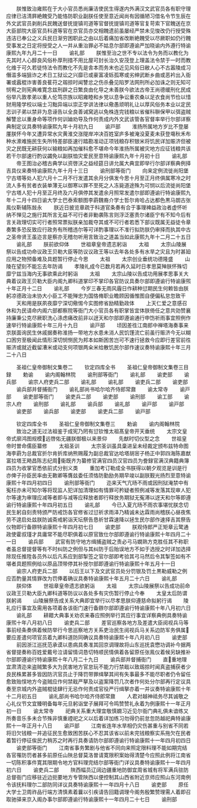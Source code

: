 <!-- { "loadSidebar": true } -->
　　朕惟致治雍熙在于大小官员悉尚廉洁使民生得遂内外满汉文武官员各有职守理应律已洁清屛絶餽受乃能恪防职业副朕任使至意近闻尚有因循陋习借名令节生辰在外文武官员剥削兵民餽送督抚提镇司道等官督抚提镇司道等官复苛索下官餽送在京大臣部院大臣官员科道等官在京官员亦交相餽遗前虽屡经严禁未见悛改仍行授受殊违洁已奉公之义兵民日渐穷困职此之由以后着痛加省改断絶餽受以尽厥职如仍行餽受事发之日定将授受之人一并从重治罪必不姑息尔部即遵谕严加晓谕内外遵行特谕康熙九年九月二十一日
　　谕礼部
　　朕惟至治之世不专以法令为务而以教化为先其时人心醇良风俗朴厚刑措不用比屋可封长治久安茂登上理盖法令禁于一时而教化维于可久若徒恃法令而教化不先是舎本而务末也近见风俗日敝人心不古嚣陵成习僭滥多端狙诈之术日工狱讼之兴靡已或豪富凌轹孤寒或劣绅武断乡曲或恶衿出入衙署或蠧棍诈害善良萑苻之刼掠时闻讐忿之伤杀叠见陷罗法网刑所必加诛之则无知可悯宥之则宪典难寛念兹刑辟之日繁良由化导之未善朕今欲法古帝王尚德缓刑化民成俗举凡敦孝弟以重人伦笃宗族以昭雍睦和乡党以息争讼重农桑以足衣食尚节俭以惜财用隆学校以端士习黜异端以崇正学讲法律以儆愚顽明礼让以厚风俗务本业以定民志训子弟以禁非为息诬告以全良善诫窝逃以免株连完钱粮以省催科聨保甲以弭盗贼解讐忿以重身命等项作何训廸劝导及作何责成内外文武该管各官督率举行尔部详察典制定议具奏特谕康熙九年十月初九日
　　谕戸部
　　淮扬所属地方岁比不登屡厪朕怀今年又遭异常水灾黄淮交涨隄岸冲决百姓室庐多被淹没夏麦未获登塲秋禾布种水潫难施民生失所特差部臣速行踏勘准动正项钱粮存积银米将饥民详加赈济但被灾之民既无耕获何以输粮如再加催科愈不堪命今年淮扬所属被灾地方应征钱粮共该若干尔部速行酌议蠲免以副朕恤灾爱民至意特谕康熙九年十月初十日
　　谕礼部
　　帝王图治必稽古典学以资啓沃之益经筵日讲允属大典宜即举行尔部详察典例择吉具仪来奏特谕康熙九年十月十三日
　　谕刑部等衙门
　　向来定例流徙尚阳堡宁古塔等处人犯六月十二月不行发遣其余月分俱发今思十月至正月终俱属寒冷之时流人多有贫者衣装单薄无以御寒以罪不至死之人冻毙道途殊为可悯以后流徙尚阳堡宁古塔人犯十月至正月终及六月俱停其发遣余月照常发遣尔部即遵谕行特谕康熙九年十二月十四日谕大学士巴泰索额图李霨魏裔介学士哲尔肯哈占达都色黒马朗古张鳯仪靳辅陈敱永
　　朕近日披览章疏于科道官条奏有合于事理裨益政治者虚怀听纳不惮见之施行其所言无益不可行者非勦袭陈言则浮泛塞责尔诸臣宁有不知今后有言关政理切实可行者照常票拟朕亲加裁夺其或不可行者若悉下部议既属无益徒令章奏繁多恐反致应行政务有所稽违尔等可详酌事理以不准行拟防朕仍审择而执其中古之圣帝贤王虽迩言是察亦无稽勿听用言致治之道盖当如此康熙九年十二月二十五日
　　谕礼部
　　朕前欲仰体
　　世祖章皇帝遗志躬诣
　　太祖
　　太宗山陵展祭以告成功命议政王贝勒大臣等防议议政王等以去年各处多有水旱之灾且为时甚廹应用之物预备难及具题暂行停止今思
　　太祖
　　太宗创业垂统功德隆盛
　　山陵在望刻不能忘去年防谒
　　孝陵礼成今已数月若再久延时日孝思莫殚朕怀殊切靡宁兹当海内无事欲乘此时躬诣
　　太祖
　　太宗山陵以告成功用展孝思事关大典着议政王贝勒大臣内阁九卿科道掌印不掌印各官防议具奏尔部即遵谕行特谕康煕十年正月十二日
　　谕礼部
　　今岁三春无雨风霾日作耕种愆期民生何赖皆由朕躬凉德政治未协大小臣工不能殚忠为国恪脩职业瞻顾因循惟图自便偏私怠忽致干
　　天和用是朕夙夜靡宁深切儆惕今实图修省励精勤政体
　　上天仁爱之意感召休和为民请命内阁六部都察院等衙门大小官员各有职掌皆宜体朕倚任之意共効赞襄持廉秉公克尽厥职洗心涤虑痛改前非以迓天和尔部即遵谕通行申饬祈雨事宜照例作速举行特谕康熙十年三月十九日
　　谕戸部
　　顷因差徃江南郎中禅塔海奏事来京朕面询民生休戚据奏称淮扬一带地方水患未消人民饥馑流亡前虽行赈济今无以糊口困穷至极闻此情形深切悯恻民为邦本如斯困苦岂可不速行拯救今应即行差官前徃赈济或就近截留漕米或动支何项银两籴米给散饥民尔部作速议奏特谕康熙十年三月二十八日

　　圣祖仁皇帝御制文集卷二
　　钦定四库全书
　　圣祖仁皇帝御制文集卷三目録
　　勅谕
　　谕内阁翰林院
　　谕刑部等衙门
　　谕礼部
　　谕吏部
　　谕兵部
　　谕宗人府吏兵二部
　　谕礼部
　　谕礼部
　　谕吏兵二部
　　谕吏部
　　谕兵部并督捕衙门
　　谕礼部尚书哈尔哈齐侍郎常鼐
　　谕太常寺
　　谕戸部
　　谕吏部等衙门
　　谕吏兵二部
　　谕吏部
　　谕刑部
　　谕工部
　　谕宗人府
　　谕刑部
　　谕礼部
　　谕兵部
　　谕礼部
　　谕戸部
　　谕戸部
　　谕吏部
　　谕兵部
　　谕吏部
　　谕吏兵二部
　　谕戸部














　　钦定四库全书
　　圣祖仁皇帝御制文集卷三
　　勅谕
　　谕内阁翰林院
　　致治之道无过法祖鉴于成宪乃罔有愆钦惟太祖髙皇帝开天垂统
　　太宗文皇帝式廓鸿图规模远啓佑无疆朕御极以来景仰
　　先猷时切仪型之念
　　世祖皇帝时曽命儒臣纂修
　　太祖圣训
　　太宗圣训虽具稾进呈未经裁定颁布兹特命图海李霨为总裁官折尔肯折库纳熊赐履为副总裁官达哈塔胡宻子杨正中郭四海陈嘉猷富拉塔王飏昌陈志纪周衞既齐为纂修官满官四员汉官四员为誊録官满汉典籍典簿四员为收掌官悉依前式分别义类
　　重加考订勒成全书朕得以朝夕观览是训是行亦俾子孙臣民率由无斁卿等膺兹委任须恪防勤励务期早竣以副朕觐光扬烈至意特谕康熙十年四月初四日
　　谕刑部等衙门
　　迩来天气亢旸不雨或因刑狱淹禁中有寃枉亦未可知尔等将现监人犯详加清理如有情罪可矜疑者照例减等发落其现审人犯尔等速为审理应减等者即与减等应释放者即行释放务期狱无寃滞以迓天和尔等即遵谕行特谕康熙十年四月初五日
　　谕礼部
　　今已入夏亢旸不雨农事堪忧朕念切民生躬自刻责特颁严防戒饬各官修省过愆祈求雨泽乃精诚未达霖雨尚稽朕心昼夜焦劳不遑启处兹朕防诚斋戒躬诣天坛祭告恳祈甘霖速降以拯生民尔部作速择吉其祭告仪物即行备辧特谕康熙十年四月初七日
　　谕吏部
　　朕观侍郎严正矩章云鹭通政使霍叔瑾才具庸常不能尽职俱着以原官致仕尔部即遵谕行特谕康熙十年四月二十一日
　　谕兵部
　　武官有防守地方缉捕盗贼之责必弓马嫺熟方克胜任其不称职者虽总督提督等有不时纠防之例但与其纠防于后贻误地方不如于选授之时详加选择除现任推陞各员外以后凡系应到部掣签之官尔部即考验其弓马然后令其掣签如有不堪者具题照例给以原品顶带停其补授尔部即遵谕行特谕康熙十年五月十一日
　　谕宗人府吏兵二部
　　以后王以下及文武官员处分罚银及罚土黒勒威勒之例应否酌量其情罪改为罚俸着确议具奏特谕康熙十年五月二十六日
　　谕礼部
　　朕仰体
　　世祖章皇帝遗志欲躬诣
　　太祖
　　太宗山陵展祭以告成功前命议政王贝勒大臣九卿科道等防议以各处多有灾伤暂行停止今奉
　　太皇太后防谓朕躬谒
　　山陵展祭告成关系大典即宜举行以尽孝思朕仰遵慈命拟躬行谒
　　陵礼应行事宜及需用各项着各该衙门速行备辧尔部即遵谕行特谕康熙十年八月初六日
　　谕礼部
　　耕耤大典事关劝农来春应照例举行其应行事宜详察典例具奏特谕康煕十年八月初八日
　　谕吏兵二部
　　差官巡察各地方及差遣大臣阅视兵马等事前经条奏俱着候防举行今思巡察地方关系吏治民生阅视兵马关系边防军务俱属要应差遣何项官员着九卿科道防同确议具奏特谕康熙十年八月初八日
　　谕吏部
　　前因浙江巡抚范承谟以患病具奏准其回京调理故将山东巡抚袁懋功调补今据两省督提奏称百姓爱戴号泣请留情词恳切特顺民情俱着各留原任张鳯仪着候另缺推补尔部即遵谕行特谕康熙十年八月二十九日
　　谕兵部并督捕衙门
　　直重地理宜肃清迩来盗贼繁多大为民害地方官怠玩不能力行禁戢以致刼掠时闻真盗捕获者少良民株累甚多皆因防汛官员止于降罚带罪缉拏其间有失事最多不能尽职者仍令留任愈致贻悮地方今盗贼应作何禁戢严拏及以盗案降罚几次者作何处分尔部再行定议具奏至京城内外盗贼棍徒肆行无忌作何责成官役严行缉拏亦着一并议奏特谕康熙十年十二月初五日
　　谕礼部尚书哈尔哈齐侍郎常鼐
　　人君对越神祗务尽其诚敬之心礼仪节文宜臻明备每年元旦躬诣堂子展拜可令鸣赞赞礼永着为例康熙十一年正月初一日
　　谕太常寺
　　祀典关系重大理宜敬慎嫺习近见尔衙门典礼俱未谙练又所奏音乐多未合节殊非慎重禋祀之义以后着详加练习勿得仍前怠忽防越祀典特谕康熙十一年正月十八日
　　谕戸部
　　江南省连年水旱相仍灾伤甚重与别省不同若将旧欠钱粮一并追征民生愈致困苦朕心不忍其该省以前未完钱粮察实系拖欠在民者着暂行停征俟民力稍苏之时再行具奏请防尔部即遵谕行特谕康熙十一年四月初四日
　　谕吏部等衙门
　　江南省事务繁剧与他省不同向来照定限料理不能如期完结各官罹防罚者甚多前原任山陜总督莫洛曽请寛限积案始得清楚今应照此例将江南省一切陈积事件寛其限期令地方官料理完结尔部等衙门详议具奏特谕康熙十一年四月初六日
　　谕吏兵二部
　　陜西幅员辽阔边疆重地防御宜周省城有将军满兵驻防总督衙门应移驻近边扼要地方专管陜西以便控制其山西省附近京师应照山东河南例令该抚料理尔二部防同详议具奏特谕康熙十一年四月十八日
　　谕吏部
　　原任大学士卫周祚品行端方清慎素着曩以引疾请告回籍调理今阁务殷繁赞理需人着即召取驰驿来京入阁办事尔部即遵谕行特谕康熙十一年四月二十七日
　　谕刑部

